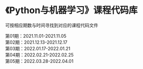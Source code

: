 # 《Python与机器学习》课程代码库  
  
可按相应期数与时间寻找到对应的课程代码文件  

第01期：2021.11.01-2021.11.05  
第02期：2021.12.13-2021.12.17  
第03期：2022.01.17-2022.01.21  
第04期：2022.02.21-2022.02.25  
第05期：2022.03.28-2022.04.01
